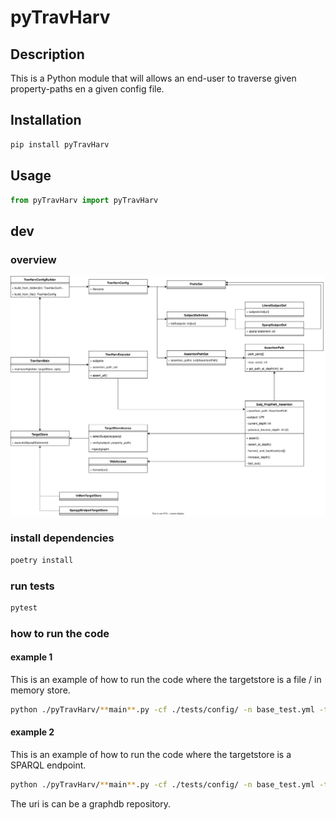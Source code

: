 # pyTravHarv

## Description

This is a Python module that will allows an end-user to traverse given property-paths en a given config file.

## Installation

```bash
pip install pyTravHarv
```

## Usage

```python
from pyTravHarv import pyTravHarv
```

## dev

### overview

![overview](./py-deref-linktraversal-harvest%20UML-deref%20classes.drawio.svg)

### install dependencies

```bash
poetry install
```

### run tests

```bash
pytest
```

### how to run the code

#### example 1

This is an example of how to run the code where the targetstore is a file / in memory store.

```bash
python ./pyTravHarv/**main**.py -cf ./tests/config/ -n base_test.yml -ts ./tests/inputs/63523.ttl
```

#### example 2

This is an example of how to run the code where the targetstore is a SPARQL endpoint.

```bash
python ./pyTravHarv/**main**.py -cf ./tests/config/ -n base_test.yml -ts http://example.com/repo/id
```

The uri is can be a graphdb repository.

